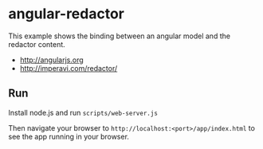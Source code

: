 # angular-redactor

This example shows the binding between an angular model and the redactor content.
 
- http://angularjs.org
- http://imperavi.com/redactor/

## Run

Install node.js and run `scripts/web-server.js`

Then navigate your browser to `http://localhost:<port>/app/index.html` to see the app running in
your browser.
